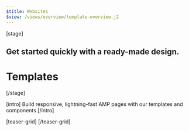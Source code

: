 ```yaml
---
$title: Websites
$view: /views/overview/template-overview.j2
---
```

[stage]
## Get started quickly with a ready-made design.
# Templates
[/stage]

[intro]
Build responsive, lightning-fast AMP pages with our templates and components
[/intro]

[teaser-grid]
[](content/amp-dev/styleguide/organisms/teaser-grid/template-ads.md)
[](content/amp-dev/styleguide/organisms/teaser-grid/template-ads.md)
[](content/amp-dev/styleguide/organisms/teaser-grid/template-ads.md)
[](content/amp-dev/styleguide/organisms/teaser-grid/template-ads.md)
[/teaser-grid]
